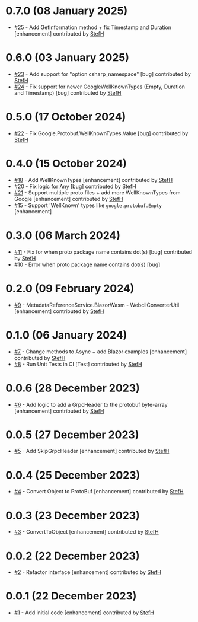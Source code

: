 # 0.7.0 (08 January 2025)
- [#25](https://github.com/StefH/ProtoBufJsonConverter/pull/25) - Add GetInformation method + fix Timestamp and Duration [enhancement] contributed by [StefH](https://github.com/StefH)

# 0.6.0 (03 January 2025)
- [#23](https://github.com/StefH/ProtoBufJsonConverter/pull/23) - Add support for &quot;option csharp_namespace&quot; [bug] contributed by [StefH](https://github.com/StefH)
- [#24](https://github.com/StefH/ProtoBufJsonConverter/pull/24) - Fix support for newer GoogleWellKnownTypes (Empty, Duration and Timestamp) [bug] contributed by [StefH](https://github.com/StefH)

# 0.5.0 (17 October 2024)
- [#22](https://github.com/StefH/ProtoBufJsonConverter/pull/22) - Fix Google.Protobuf.WellKnownTypes.Value [bug] contributed by [StefH](https://github.com/StefH)

# 0.4.0 (15 October 2024)
- [#18](https://github.com/StefH/ProtoBufJsonConverter/pull/18) - Add WellKnownTypes [enhancement] contributed by [StefH](https://github.com/StefH)
- [#20](https://github.com/StefH/ProtoBufJsonConverter/pull/20) - Fix logic for Any [bug] contributed by [StefH](https://github.com/StefH)
- [#21](https://github.com/StefH/ProtoBufJsonConverter/pull/21) - Support multiple proto files + add more WellKnownTypes from Google [enhancement] contributed by [StefH](https://github.com/StefH)
- [#15](https://github.com/StefH/ProtoBufJsonConverter/issues/15) - Support 'WellKnown' types like `google.protobuf.Empty` [enhancement]

# 0.3.0 (06 March 2024)
- [#11](https://github.com/StefH/ProtoBufJsonConverter/pull/11) - Fix for when proto package name contains dot(s) [bug] contributed by [StefH](https://github.com/StefH)
- [#10](https://github.com/StefH/ProtoBufJsonConverter/issues/10) - Error when proto package name contains dot(s) [bug]

# 0.2.0 (09 February 2024)
- [#9](https://github.com/StefH/ProtoBufJsonConverter/pull/9) - MetadataReferenceService.BlazorWasm - WebcilConverterUtil [enhancement] contributed by [StefH](https://github.com/StefH)

# 0.1.0 (06 January 2024)
- [#7](https://github.com/StefH/ProtoBufJsonConverter/pull/7) - Change methods to Async + add Blazor examples [enhancement] contributed by [StefH](https://github.com/StefH)
- [#8](https://github.com/StefH/ProtoBufJsonConverter/pull/8) - Run Unit Tests in CI [Test] contributed by [StefH](https://github.com/StefH)

# 0.0.6 (28 December 2023)
- [#6](https://github.com/StefH/ProtoBufJsonConverter/pull/6) - Add logic to add a GrpcHeader to the protobuf byte-array [enhancement] contributed by [StefH](https://github.com/StefH)

# 0.0.5 (27 December 2023)
- [#5](https://github.com/StefH/ProtoBufJsonConverter/pull/5) - Add SkipGrpcHeader [enhancement] contributed by [StefH](https://github.com/StefH)

# 0.0.4 (25 December 2023)
- [#4](https://github.com/StefH/ProtoBufJsonConverter/pull/4) - Convert Object to ProtoBuf [enhancement] contributed by [StefH](https://github.com/StefH)

# 0.0.3 (23 December 2023)
- [#3](https://github.com/StefH/ProtoBufJsonConverter/pull/3) - ConvertToObject [enhancement] contributed by [StefH](https://github.com/StefH)

# 0.0.2 (22 December 2023)
- [#2](https://github.com/StefH/ProtoBufJsonConverter/pull/2) - Refactor interface [enhancement] contributed by [StefH](https://github.com/StefH)

# 0.0.1 (22 December 2023)
- [#1](https://github.com/StefH/ProtoBufJsonConverter/pull/1) - Add initial code [enhancement] contributed by [StefH](https://github.com/StefH)


